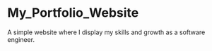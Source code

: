# My_Portfolio_Website
A simple website where I display my skills and growth as a software engineer.
